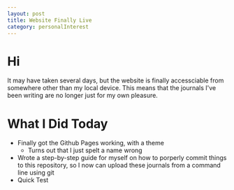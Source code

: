 ```yaml
---
layout: post
title: Website Finally Live
category: personalInterest
---
```


# Hi
It may have taken several days, but the website is finally accessciable from somewhere other than my local device. This means that the journals I've been writing are no longer just for my own pleasure.



# What I Did Today
- Finally got the Github Pages working, with a theme
    - Turns out that I just spelt a name wrong
- Wrote a step-by-step guide for myself on how to porperly commit things to this repository, so I now can upload these journals from a command line using git
- Quick Test